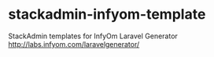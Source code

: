 # stackadmin-infyom-template
StackAdmin templates for InfyOm Laravel Generator http://labs.infyom.com/laravelgenerator/
